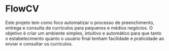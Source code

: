# FlowCV
Este projeto tem como foco automatizar o processo de preenchimento, entrega e consulta de currículos para pequenos e médios negócios. O objetivo é criar um ambiente simples, intuitivo e automático para que tanto o estabelecimento quanto o usuário final tenham facilidade e praticidade ao enviar e consultar os currículos.
